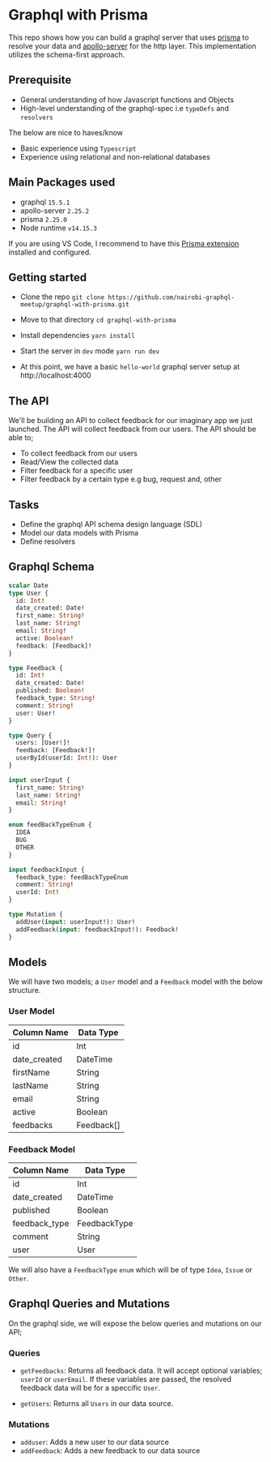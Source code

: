 # Graphql with Prisma

This repo shows how you can build a graphql server that uses [prisma](https://www.prisma.io/?utm_source=Prisma%20Ambassador&utm_medium=Blog%20post&utm_campaign=Prisma%20AP%20Joey%20Ng%27ethe) to resolve your data and [apollo-server](https://github.com/apollographql/apollo-server) for the http layer. This implementation utilizes the schema-first approach.

## Prerequisite

- General understanding of how Javascript functions and Objects
- High-level understanding of the graphql-spec i.e `typeDefs` and `resolvers`

The below are nice to haves/know

- Basic experience using `Typescript`
- Experience using relational and non-relational databases

## Main Packages used

- graphql `15.5.1`
- apollo-server `2.25.2`
- prisma `2.25.0`
- Node runtime `v14.15.3`

If you are using VS Code, I recommend to have this [Prisma extension](https://marketplace.visualstudio.com/items?itemName=Prisma.prisma) installed and configured.

## Getting started

- Clone the repo `git clone https://github.com/nairobi-graphql-meetup/graphql-with-prisma.git`

- Move to that directory `cd graphql-with-prisma`

- Install dependencies `yarn install`

- Start the server in `dev` mode `yarn run dev`

- At this point, we have a basic `hello-world` graphql server setup at http://localhost:4000

## The API

We'll be building an API to collect feedback for our imaginary app we just launched. The API will collect feedback from our users. The API should be able to;

- To collect feedback from our users
- Read/View the collected data
- Filter feedback for a specific user
- Filter feedback by a certain type e.g bug, request and, other

## Tasks

- Define the graphql API schema design language (SDL)
- Model our data models with Prisma
- Define resolvers

## Graphql Schema

```graphql
scalar Date
type User {
  id: Int!
  date_created: Date!
  first_name: String!
  last_name: String!
  email: String!
  active: Boolean!
  feedback: [Feedback]!
}

type Feedback {
  id: Int!
  date_created: Date!
  published: Boolean!
  feedback_type: String!
  comment: String!
  user: User!
}

type Query {
  users: [User!]!
  feedback: [Feedback!]!
  userById(userId: Int!): User
}

input userInput {
  first_name: String!
  last_name: String!
  email: String!
}

enum feedBackTypeEnum {
  IDEA
  BUG
  OTHER
}

input feedbackInput {
  feedback_type: feedBackTypeEnum
  comment: String!
  userId: Int!
}

type Mutation {
  addUser(input: userInput!): User!
  addFeedback(input: feedbackInput!): Feedback!
}
```

## Models

We will have two models; a `User` model and a `Feedback` model with the below structure.

### User Model

| Column Name  | Data Type  |
| ------------ | ---------- |
| id           | Int        |
| date_created | DateTime   |
| firstName    | String     |
| lastName     | String     |
| email        | String     |
| active       | Boolean    |
| feedbacks    | Feedback[] |

### Feedback Model

| Column Name   | Data Type    |
| ------------- | ------------ |
| id            | Int          |
| date_created  | DateTime     |
| published     | Boolean      |
| feedback_type | FeedbackType |
| comment       | String       |
| user          | User         |

We will also have a `FeedbackType` `enum` which will be of type `Idea`, `Issue` or `Other`.

## Graphql Queries and Mutations

On the graphql side, we will expose the below queries and mutations on our API;

### Queries

- `getFeedbacks`: Returns all feedback data. It will accept optional variables; `userId` or `userEmail`. If these variables are passed, the resolved feedback data will be for a speccific `User`.

- `getUsers`: Returns all `Users` in our data source.

### Mutations

- `adduser`: Adds a new user to our data source
- `addFeedback`: Adds a new feedback to our data source
